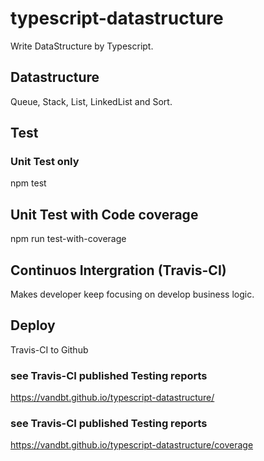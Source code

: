# typescript-datastructure
Write DataStructure by Typescript.

## Datastructure
Queue, Stack, List, LinkedList and Sort.

## Test
### Unit Test only
npm test

## Unit Test with Code coverage
npm run test-with-coverage

## Continuos Intergration (Travis-CI)
Makes developer keep focusing on develop business logic.

## Deploy
Travis-CI to Github

### see Travis-CI published Testing reports
https://vandbt.github.io/typescript-datastructure/

### see Travis-CI published Testing reports
https://vandbt.github.io/typescript-datastructure/coverage
